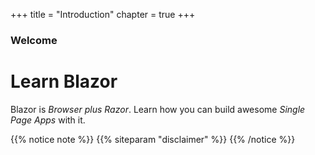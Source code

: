 +++
title = "Introduction"
chapter = true
+++

### Welcome

# Learn Blazor

Blazor is *Browser plus Razor*. Learn how you can build awesome *Single Page Apps* with it.

{{% notice note %}}
{{% siteparam "disclaimer" %}}
{{% /notice %}}